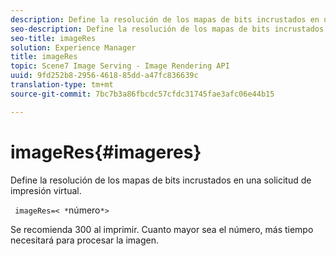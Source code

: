```yaml
---
description: Define la resolución de los mapas de bits incrustados en una solicitud de impresión virtual.
seo-description: Define la resolución de los mapas de bits incrustados en una solicitud de impresión virtual.
seo-title: imageRes
solution: Experience Manager
title: imageRes
topic: Scene7 Image Serving - Image Rendering API
uuid: 9fd252b8-2956-4618-85dd-a47fc836639c
translation-type: tm+mt
source-git-commit: 7bc7b3a86fbcdc57cfdc31745fae3afc06e44b15

---
```



# imageRes{#imageres}

Define la resolución de los mapas de bits incrustados en una solicitud de impresión virtual.

` imageRes=< *`número`*>`

Se recomienda 300 al imprimir. Cuanto mayor sea el número, más tiempo necesitará para procesar la imagen.
